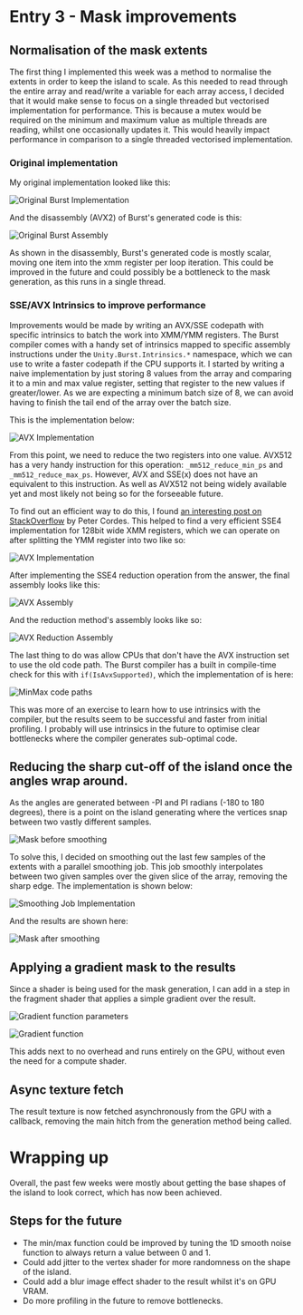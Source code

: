 # Entry 3 - Mask improvements
## Normalisation of the mask extents
The first thing I implemented this week was a method to normalise the extents in order to keep the island to scale.
As this needed to read through the entire array and read/write a variable for each array access,
I decided that it would make sense to focus on a single threaded but vectorised implementation for performance.
This is because a mutex would be required on the minimum and maximum value as multiple threads are reading,
whilst one occasionally updates it.
This would heavily impact performance in comparison to a single threaded vectorised implementation.

### Original implementation
My original implementation looked like this:

![Original Burst Implementation](./entry3/minmax_implementation.png)

And the disassembly (AVX2) of Burst's generated code is this:

![Original Burst Assembly](./entry3/minmax_disassembly.png)

As shown in the disassembly, Burst's generated code is mostly scalar,
moving one item into the xmm register per loop iteration.
This could be improved in the future and could possibly be a bottleneck to the mask generation,
as this runs in a single thread.

### SSE/AVX Intrinsics to improve performance
Improvements would be made by writing an AVX/SSE codepath with specific intrinsics to batch the work into XMM/YMM registers.
The Burst compiler comes with a handy set of intrinsics mapped to specific assembly instructions
under the `Unity.Burst.Intrinsics.*` namespace, which we can use to write a faster codepath if the CPU supports it.
I started by writing a naive implementation by just storing 8 values from the array and comparing it to a min and max value register,
setting that register to the new values if greater/lower.
As we are expecting a minimum batch size of 8, we can avoid having to finish the tail end of the array over the batch size.

This is the implementation below:

![AVX Implementation](./entry3/minmax_avx_base.png)

From this point, we need to reduce the two registers into one value.
AVX512 has a very handy instruction for this operation: `_mm512_reduce_min_ps` and `_mm512_reduce_max_ps`.
However, AVX and SSE(x) does not have an equivalent to this instruction.
As well as AVX512 not being widely available yet and most likely not being so for the forseeable future.

To find out an efficient way to do this,
I found [an interesting post on StackOverflow](https://stackoverflow.com/a/35270026) by Peter Cordes.
This helped to find a very efficient SSE4 implementation for 128bit wide XMM registers,
which we can operate on after splitting the YMM register into two like so:

![AVX Implementation](./entry3/minmax_avx_split.png)

After implementing the SSE4 reduction operation from the answer, the final assembly looks like this:

![AVX Assembly](./entry3/minmax_avx_assembly.png)

And the reduction method's assembly looks like so:

![AVX Reduction Assembly](./entry3/minmax_avx_assembly_reduction.png)

The last thing to do was allow CPUs that don't have the AVX instruction set to use the old code path.
The Burst compiler has a built in compile-time check for this with `if(IsAvxSupported)`,
which the implementation of is here:

![MinMax code paths](./entry3/minmax_codepaths.png)

This was more of an exercise to learn how to use intrinsics with the compiler,
but the results seem to be successful and faster from initial profiling.
I probably will use intrinsics in the future to optimise clear bottlenecks where the compiler generates sub-optimal code.

## Reducing the sharp cut-off of the island once the angles wrap around.
As the angles are generated between -PI and PI radians (-180 to 180 degrees),
there is a point on the island generating where the vertices snap between two vastly different samples.

![Mask before smoothing](./entry3/smoothing_before.png)

To solve this, I decided on smoothing out the last few samples of the extents with a parallel smoothing job.
This job smoothly interpolates between two given samples over the given slice of the array, removing the sharp edge.
The implementation is shown below:

![Smoothing Job Implementation](./entry3/smoothjob.png)

And the results are shown here:

![Mask after smoothing](./entry3/smoothing_after.png)

## Applying a gradient mask to the results
Since a shader is being used for the mask generation,
I can add in a step in the fragment shader that applies a simple gradient over the result.

![Gradient function parameters](./entry3/gradient_params.png)

![Gradient function](./entry3/gradient_fragment.png)

This adds next to no overhead and runs entirely on the GPU, without even the need for a compute shader.

## Async texture fetch
The result texture is now fetched asynchronously from the GPU with a callback,
removing the main hitch from the generation method being called.

# Wrapping up
Overall, the past few weeks were mostly about getting the base shapes of the island to look correct,
which has now been achieved.

## Steps for the future
* The min/max function could be improved by tuning the 1D smooth noise function to always return a value between 0 and 1.
* Could add jitter to the vertex shader for more randomness on the shape of the island.
* Could add a blur image effect shader to the result whilst it's on GPU VRAM.
* Do more profiling in the future to remove bottlenecks.
